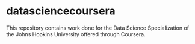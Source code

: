 # datasciencecoursera
This repository contains work done for the Data Science Specialization of the Johns Hopkins University offered through Coursera.
